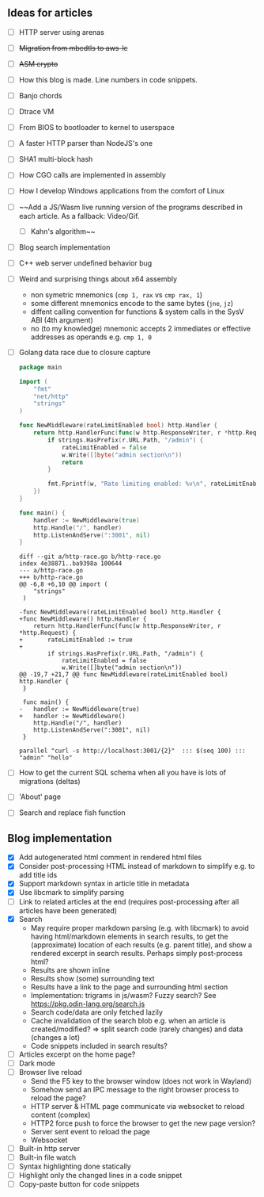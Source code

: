 ## Ideas for articles

- [ ] HTTP server using arenas
- [ ] ~~Migration from mbedtls to aws-lc~~
- [ ] ~~ASM crypto~~
- [ ] How this blog is made. Line numbers in code snippets.
- [ ] Banjo chords
- [ ] Dtrace VM
- [ ] From BIOS to bootloader to kernel to userspace
- [ ] A faster HTTP parser than NodeJS's one
- [ ] SHA1 multi-block hash
- [ ] How CGO calls are implemented in assembly
- [ ] How I develop Windows applications from the comfort of Linux
- [ ] ~~Add a JS/Wasm live running version of the programs described in each article. As a fallback: Video/Gif.
    + [ ] Kahn's algorithm~~
- [ ] Blog search implementation
- [ ] C++ web server undefined behavior bug
- [ ] Weird and surprising things about x64 assembly
  + non symetric mnemonics (`cmp 1, rax` vs `cmp rax, 1`)
  + some different mnemonics encode to the same bytes (`jne`, `jz`)
  + diffent calling convention for functions & system calls in the SysV ABI (4th argument)
  + no (to my knowledge) mnemonic accepts 2 immediates or effective addresses as operands  e.g. `cmp 1, 0`
- [ ] Golang data race due to closure capture
    ```go
    package main

    import (
        "fmt"
        "net/http"
        "strings"
    )

    func NewMiddleware(rateLimitEnabled bool) http.Handler {
        return http.HandlerFunc(func(w http.ResponseWriter, r *http.Request) {
            if strings.HasPrefix(r.URL.Path, "/admin") {
                rateLimitEnabled = false
                w.Write([]byte("admin section\n"))
                return
            }

            fmt.Fprintf(w, "Rate limiting enabled: %v\n", rateLimitEnabled)
        })
    }

    func main() {
        handler := NewMiddleware(true)
        http.Handle("/", handler)
        http.ListenAndServe(":3001", nil)
    }
    ```

    ```
    diff --git a/http-race.go b/http-race.go
    index 4e38871..ba9398a 100644
    --- a/http-race.go
    +++ b/http-race.go
    @@ -6,8 +6,10 @@ import (
        "strings"
     )
     
    -func NewMiddleware(rateLimitEnabled bool) http.Handler {
    +func NewMiddleware() http.Handler {
        return http.HandlerFunc(func(w http.ResponseWriter, r *http.Request) {
    +		rateLimitEnabled := true
    +
            if strings.HasPrefix(r.URL.Path, "/admin") {
                rateLimitEnabled = false
                w.Write([]byte("admin section\n"))
    @@ -19,7 +21,7 @@ func NewMiddleware(rateLimitEnabled bool) http.Handler {
     }
     
     func main() {
    -	handler := NewMiddleware(true)
    +	handler := NewMiddleware()
        http.Handle("/", handler)
        http.ListenAndServe(":3001", nil)
     }

    ```

    `parallel "curl -s http://localhost:3001/{2}"  ::: $(seq 100) ::: "admin" "hello"`

- [ ] How to get the current SQL schema when all you have is lots of migrations (deltas)
- [ ] 'About' page
- [ ] Search and replace fish function

## Blog implementation

- [x] Add autogenerated html comment in rendered html files
- [x] Consider post-processing HTML instead of markdown to simplify e.g. to add title ids
- [x] Support markdown syntax in article title in metadata
- [x] Use libcmark to simplify parsing
- [ ] Link to related articles at the end (requires post-processing after all articles have been generated)
- [x] Search
  + May require proper markdown parsing (e.g. with libcmark) to avoid having html/markdown elements in search results, to get the (approximate) location of each results (e.g. parent title), and show a rendered excerpt in search results. Perhaps simply post-process html?
  + Results are shown inline
  + Results show (some) surrounding text
  + Results have a link to the page and surrounding html section
  + Implementation: trigrams in js/wasm? Fuzzy search? See https://pkg.odin-lang.org/search.js
  + Search code/data are only fetched lazily
  + Cache invalidation of the search blob e.g. when an article is created/modified? => split search code (rarely changes) and data (changes a lot)
  + Code snippets included in search results?
- [ ] Articles excerpt on the home page?
- [ ] Dark mode
- [ ] Browser live reload
  + Send the F5 key to the browser window (does not work in Wayland)
  + Somehow send an IPC message to the right browser process to reload the page?
  + HTTP server & HTML page communicate via websocket to reload content (complex)
  + HTTP2 force push to force the browser to get the new page version?
  + Server sent event to reload the page
  + Websocket
- [ ] Built-in http server
- [ ] Built-in file watch
- [ ] Syntax highlighting done statically
- [ ] Highlight only the changed lines in a code snippet
- [ ] Copy-paste button for code snippets
